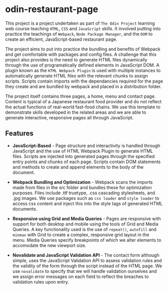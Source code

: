 # odin-restaurant-page
This project is a project undertaken as part of `The Odin Project` learning web course teaching `HTML`, `CSS` and `JavaScript` skills. It involved putting into practice the teachings of `Webpack`, `Node Package Manager`, and the `DOM` to create an efficient, JavaScript-based restaurant page.

The project aims to put into practice the bundling and benefits of Webpack and get comfortable with packages and config files. A challenge that this project also provides is the need to generate HTML files dynamically through the use of programatically defined elements in JavaScript DOM. A plugin known as the `HTML Webpack Plugin` is used with multiple instances to automatically generate HTML files with the relevant chunks to assign scripts. Scripts contain imports with the dependancies required for the page they create and are bundled by webpack and placed in a distribution folder. 

The project itself contains three pages, a home, menu and contact page. Content is typical of a Japanese restaurant food provider and do not reflect the actual functions of real-world fast-food chains. We use this template to demonstrate skills developed in the related areas and we are able to generate interactive, responsive pages all through JavaScript.

## Features

- **JavaScript-Based** - Page structure and interactivity is handled through JavaScript and the use of HTML Webpack Plugin to generate HTML files. Scripts are injected into generated pages through the specified entry points and chunks of each page. Scripts contain DOM statements and methods to create and append elements to the body of the document. 

- **Webpack Bundling and Optimization** - Webpack scans the imports made from files in the src folder and bundles these for optimization purposes. Files include .ttf truetype, .css cascading stylesheets, and .jpg images. We use packages such as `css loader` and `style loader` to access css content and inject this into the style tags of generated HTML documents. 

- **Responsive using Grid and Media Queries** - Pages are responsive with support for both desktop and mobile using the tools of Grid and Media Queries. A key functionality used is the use of `repeat()`, `autofill` and `minmax` with Grid to create a complex, responsive grid layout in the menu. Media Queries specify breakpoints of which we alter elements to accomodate the new viewport size.  

- **Novalidate and JavaScript Validation API** - The contact form although simple, uses the JavaScript Validation API to assess validation rules and the validity of the form through the script instead of the HTML page. We use `novalidate` to specify that we will handle validation ourselves and we assign error messages on each field to reflect the breaches to validation rules upon entry.